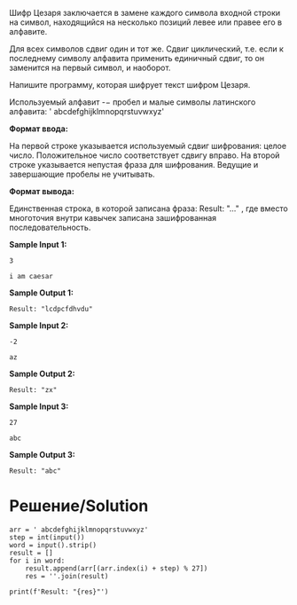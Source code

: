 Шифр Цезаря заключается в замене каждого символа входной строки на символ, находящийся на несколько позиций левее или правее его в алфавите.

Для всех символов сдвиг один и тот же. Сдвиг циклический, т.е. если к последнему символу алфавита применить единичный сдвиг, то он заменится на первый символ, и наоборот.

Напишите программу, которая шифрует текст шифром Цезаря.

Используемый алфавит -− пробел и малые символы латинского алфавита: ' abcdefghijklmnopqrstuvwxyz'

**Формат ввода:**

На первой строке указывается используемый сдвиг шифрования: целое число. Положительное число соответствует сдвигу вправо. На второй строке указывается непустая фраза для шифрования. Ведущие и завершающие пробелы не учитывать.

**Формат вывода:**

Единственная строка, в которой записана фраза: Result: "..." , где вместо многоточия внутри кавычек записана зашифрованная последовательность.

**Sample Input 1:**

`3`

`i am caesar`

**Sample Output 1:**

`Result: "lcdpcfdhvdu"`

**Sample Input 2:**

`-2`

`az`

**Sample Output 2:**

`Result: "zx"`

**Sample Input 3:**

`27`

`abc`

**Sample Output 3:**

`Result: "abc"`

# Решение/Solution

```
arr = ' abcdefghijklmnopqrstuvwxyz'
step = int(input())
word = input().strip()
result = []
for i in word:
    result.append(arr[(arr.index(i) + step) % 27])
    res = ''.join(result)

print(f'Result: "{res}"')
```